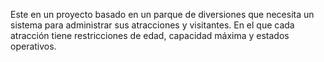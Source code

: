Este en un proyecto basado en un parque de diversiones que necesita un sistema para administrar sus atracciones y visitantes. 
En el que cada atracción tiene restricciones de edad, capacidad máxima y estados operativos.

